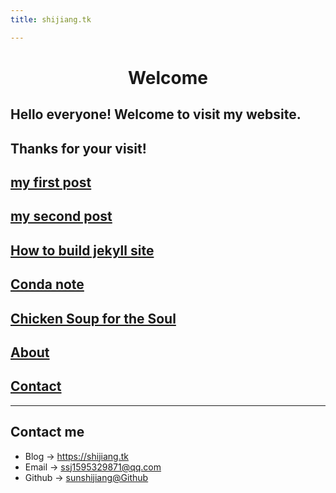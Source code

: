 ```yaml
---
title: shijiang.tk

---
```


# <center> Welcome 
## Hello everyone! Welcome to visit my website. 
## Thanks for your visit!

## [my first post](/post/2022-07-29-test.md)
  
## [my second post](/post/2022-07-29-second-test.md)

## [How to build jekyll site](/post/2022-07-28-how-to-build-jekyll.md)
  
## [Conda note](/post/conda-note.md)
  
## [Chicken Soup for the Soul](/post/2022-08-01-chicken-soup-for-the-soul.md)

## [About](/about.md)

## [Contact](/contact.md)
---

## Contact me

* Blog -> <https://shijiang.tk>
* Email -> <ssj1595329871@qq.com>
* Github -> [sunshijiang@Github](https://github.com/sunshijiang)

